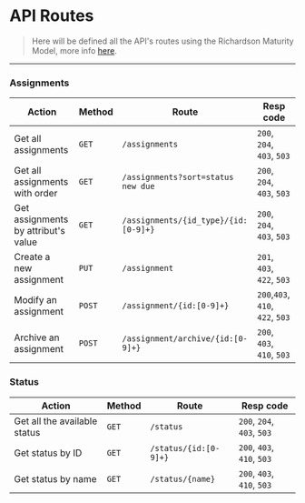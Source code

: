 # API Routes

> Here will be defined all the API's routes using the Richardson Maturity Model, more info [here](https://martinfowler.com/articles/richardsonMaturityModel.html).

____

### Assignments

| Action | Method | Route | Resp code |
| ---- | ---- | ---- | ---- |
| Get all assignments | `GET` | `/assignments` | `200`, `204`, `403`, `503` |
| Get all assignments with order | `GET` | `/assignments?sort=status new due` | `200`, `204`, `403`, `503` |
| Get assignments by attribut's value | `GET` | `/assignments/{id_type}/{id:[0-9]+}` | `200`, `204`, `403`, `503` |
| Create a new assignment | `PUT` | `/assignment` | `201`, `403`, `422`, `503` |
| Modify an assignment | `POST` | `/assignment/{id:[0-9]+}` | `200`,`403`, `410`, `422`, `503` |
| Archive an assignment | `POST` | `/assignment/archive/{id:[0-9]+}` | `200`, `403`, `410`, `503` |

### Status
| Action | Method | Route | Resp code |
| ---- | ---- | ---- | ---- |
| Get all the available status | `GET` | `/status` | `200`, `204`, `403`, `503` |
| Get status by ID | `GET` | `/status/{id:[0-9]+}` | `200`, `403`, `410`, `503` |
| Get status by name | `GET` | `/status/{name}` | `200`, `403`, `410`, `503` |
